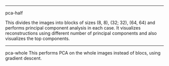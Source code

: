--------
pca-half

This divides the images into blocks of sizes (8, 8), (32; 32), (64, 64) and performs principal component analysis in each case. It visualizes reconstructions using different number of principal components and also visualizes the top components.

---------
pca-whole
This performs PCA on the whole images instead of blocs, using gradient descent.




